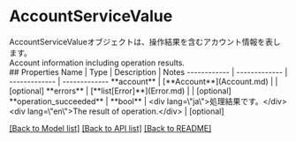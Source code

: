 # AccountServiceValue

<div lang=\"ja\">AccountServiceValueオブジェクトは、操作結果を含むアカウント情報を表します。</div> <div lang=\"en\">Account information including operation results.</div> 
## Properties
Name | Type | Description | Notes
------------ | ------------- | ------------- | -------------
**account** | [**Account**](Account.md) |  | [optional] 
**errors** | [**list[Error]**](Error.md) |  | [optional] 
**operation_succeeded** | **bool** | &lt;div lang&#x3D;\&quot;ja\&quot;&gt;処理結果です。&lt;/div&gt; &lt;div lang&#x3D;\&quot;en\&quot;&gt;The result of operation.&lt;/div&gt;  | [optional] 

[[Back to Model list]](../README.md#documentation-for-models) [[Back to API list]](../README.md#documentation-for-api-endpoints) [[Back to README]](../README.md)


